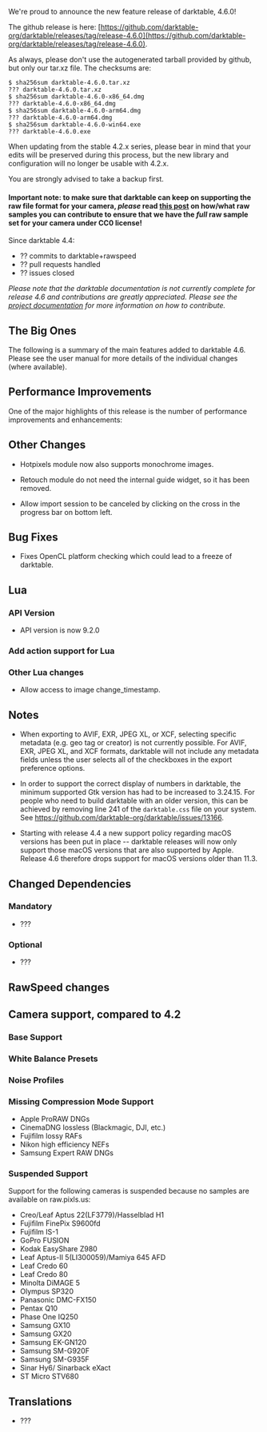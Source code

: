 We're proud to announce the new feature release of darktable, 4.6.0!

The github release is here: [https://github.com/darktable-org/darktable/releases/tag/release-4.6.0](https://github.com/darktable-org/darktable/releases/tag/release-4.6.0).

As always, please don't use the autogenerated tarball provided by
github, but only our tar.xz file. The checksums are:

```
$ sha256sum darktable-4.6.0.tar.xz
??? darktable-4.6.0.tar.xz
$ sha256sum darktable-4.6.0-x86_64.dmg
??? darktable-4.6.0-x86_64.dmg
$ sha256sum darktable-4.6.0-arm64.dmg
??? darktable-4.6.0-arm64.dmg
$ sha256sum darktable-4.6.0-win64.exe
??? darktable-4.6.0.exe
```

When updating from the stable 4.2.x series, please bear in
mind that your edits will be preserved during this process, but the new
library and configuration will no longer be usable with 4.2.x.

You are strongly advised to take a backup first.

#### Important note: to make sure that darktable can keep on supporting the raw file format for your camera, *please* read [this post](https://discuss.pixls.us/t/raw-samples-wanted/5420?u=lebedevri) on how/what raw samples you can contribute to ensure that we have the *full* raw sample set for your camera under CC0 license!

Since darktable 4.4:

- ?? commits to darktable+rawspeed
- ?? pull requests handled
- ?? issues closed


_Please note that the darktable documentation is not currently complete for release 4.6
and contributions are greatly appreciated. Please see the
[project documentation](https://github.com/darktable-org/dtdocs#contributing)
for more information on how to contribute._

## The Big Ones

The following is a summary of the main features added to darktable
4.6. Please see the user manual for more details of the individual
changes (where available).


## Performance Improvements

One of the major highlights of this release is the number of performance
improvements and enhancements:


## Other Changes

- Hotpixels module now also supports monochrome images.

- Retouch module do not need the internal guide widget, so it has been
  removed.

- Allow import session to be canceled by clicking on the cross in the
  progress bar on bottom left.

## Bug Fixes

- Fixes OpenCL platform checking which could lead to a freeze of
  darktable.

## Lua

### API Version

- API version is now 9.2.0

### Add action support for Lua


### Other Lua changes

- Allow access to image change_timestamp.

## Notes

- When exporting to AVIF, EXR, JPEG XL, or XCF, selecting specific
  metadata (e.g. geo tag or creator) is not currently possible. For
  AVIF, EXR, JPEG XL, and XCF formats, darktable will not include any
  metadata fields unless the user selects all of the checkboxes in the
  export preference options.

- In order to support the correct display of numbers in darktable, the
  minimum supported Gtk version has had to be increased to
  3.24.15. For people who need to build darktable with an older
  version, this can be achieved by removing line 241 of the
  `darktable.css` file on your system. See
  https://github.com/darktable-org/darktable/issues/13166.

- Starting with release 4.4 a new support policy regarding macOS
  versions has been put in place -- darktable releases will now only
  support those macOS versions that are also supported by Apple.
  Release 4.6 therefore drops support for macOS versions older than
  11.3.

## Changed Dependencies

### Mandatory

- ???

### Optional

- ???

## RawSpeed changes


## Camera support, compared to 4.2

### Base Support


### White Balance Presets


### Noise Profiles


### Missing Compression Mode Support

- Apple ProRAW DNGs
- CinemaDNG lossless (Blackmagic, DJI, etc.)
- Fujifilm lossy RAFs
- Nikon high efficiency NEFs
- Samsung Expert RAW DNGs

### Suspended Support

Support for the following cameras is suspended because no samples
are available on raw.pixls.us:

- Creo/Leaf Aptus 22(LF3779)/Hasselblad H1
- Fujifilm FinePix S9600fd
- Fujifilm IS-1
- GoPro FUSION
- Kodak EasyShare Z980
- Leaf Aptus-II 5(LI300059)/Mamiya 645 AFD
- Leaf Credo 60
- Leaf Credo 80
- Minolta DiMAGE 5
- Olympus SP320
- Panasonic DMC-FX150
- Pentax Q10
- Phase One IQ250
- Samsung GX10
- Samsung GX20
- Samsung EK-GN120
- Samsung SM-G920F
- Samsung SM-G935F
- Sinar Hy6/ Sinarback eXact
- ST Micro STV680

## Translations

- ???
